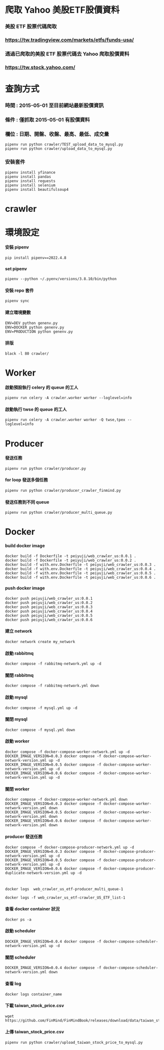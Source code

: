 # 爬取 Yahoo 美股ETF股價資料

### 美股 ETF 股票代碼爬取 
### https://tw.tradingview.com/markets/etfs/funds-usa/

### 透過已爬取的美股 ETF 股票代碼去 Yahoo 爬取股價資料
### https://tw.stock.yahoo.com/

# 查詢方式
### 時間 : 2015-05-01 至目前網站最新股價資訊
### 條件 : 僅抓取 2015-05-01 有股價資料
### 欄位 : 日期、開盤、收盤、最高、最低、成交量


    pipenv run python crawler/TEST_upload_data_to_mysql.py
    pipenv run python crawler/upload_data_to_mysql.py
### 安裝套件
    pipenv install yfinance
    pipenv install pandas
    pipenv install requests
    pipenv install selenium
    pipenv install beautifulsoup4


# crawler

# 環境設定

#### 安裝 pipenv

    pip install pipenv==2022.4.8

#### set pipenv

    pipenv --python ~/.pyenv/versions/3.8.10/bin/python

#### 安裝 repo 套件

    pipenv sync

#### 建立環境變數

    ENV=DEV python genenv.py
    ENV=DOCKER python genenv.py
    ENV=PRODUCTION python genenv.py

#### 排版

    black -l 80 crawler/

# Worker

#### 啟動預設執行 celery 的 queue 的工人

    pipenv run celery -A crawler.worker worker --loglevel=info

#### 啟動執行 twse 的 queue 的工人

    pipenv run celery -A crawler.worker worker -Q twse,tpex --loglevel=info

# Producer

#### 發送任務

    pipenv run python crawler/producer.py

#### for loop 發送多個任務

    pipenv run python crawler/producer_crawler_finmind.py

#### 發送任務到不同 queue

    pipenv run python crawler/producer_multi_queue.py


# Docker

#### build docker image

    docker build -f Dockerfile -t peiyuji/web_crawler_us:0.0.1 .
    docker build -f Dockerfile -t peiyuji/web_crawler_us:0.0.2 .
    docker build -f with.env.Dockerfile -t peiyuji/web_crawler_us:0.0.3 .
    docker build -f with.env.Dockerfile -t peiyuji/web_crawler_us:0.0.4 .
    docker build -f with.env.Dockerfile -t peiyuji/web_crawler_us:0.0.5 .
    docker build -f with.env.Dockerfile -t peiyuji/web_crawler_us:0.0.6 .

#### push docker image

    docker push peiyuji/web_crawler_us:0.0.1
    docker push peiyuji/web_crawler_us:0.0.2
    docker push peiyuji/web_crawler_us:0.0.3
    docker push peiyuji/web_crawler_us:0.0.4
    docker push peiyuji/web_crawler_us:0.0.5
    docker push peiyuji/web_crawler_us:0.0.6

#### 建立 network

    docker network create my_network

#### 啟動 rabbitmq

    docker compose -f rabbitmq-network.yml up -d

#### 關閉 rabbitmq

    docker compose -f rabbitmq-network.yml down

#### 啟動 mysql

    docker compose -f mysql.yml up -d

#### 關閉 mysql

    docker compose -f mysql.yml down

#### 啟動 worker

    docker compose -f docker-compose-worker-network.yml up -d
    DOCKER_IMAGE_VERSION=0.0.3 docker compose -f docker-compose-worker-network-version.yml up -d
    DOCKER_IMAGE_VERSION=0.0.5 docker compose -f docker-compose-worker-network-version.yml up -d
    DOCKER_IMAGE_VERSION=0.0.6 docker compose -f docker-compose-worker-network-version.yml up -d

#### 關閉 worker

    docker compose -f docker-compose-worker-network.yml down
    DOCKER_IMAGE_VERSION=0.0.3 docker compose -f docker-compose-worker-network-version.yml down
    DOCKER_IMAGE_VERSION=0.0.5 docker compose -f docker-compose-worker-network-version.yml down
    DOCKER_IMAGE_VERSION=0.0.6 docker compose -f docker-compose-worker-network-version.yml down

#### producer 發送任務

    docker compose -f docker-compose-producer-network.yml up -d
    DOCKER_IMAGE_VERSION=0.0.3 docker compose -f docker-compose-producer-network-version.yml up -d
    DOCKER_IMAGE_VERSION=0.0.5 docker compose -f docker-compose-producer-network-version.yml up -d
    DOCKER_IMAGE_VERSION=0.0.6 docker compose -f docker-compose-producer-duplicate-network-version.yml up -d

# 
    docker logs  web_crawler_us_etf-producer_multi_queue-1

    docker logs -f web_crawler_us_etf-crawler_US_ETF_list-1
#### 查看 docker container 狀況

    docker ps -a

#### 啟動 scheduler

    DOCKER_IMAGE_VERSION=0.0.4 docker compose -f docker-compose-scheduler-network-version.yml up -d

#### 關閉 scheduler

    DOCKER_IMAGE_VERSION=0.0.4 docker compose -f docker-compose-scheduler-network-version.yml down

#### 查看 log

    docker logs container_name

#### 下載 taiwan_stock_price.csv

    wget https://github.com/FinMind/FinMindBook/releases/download/data/taiwan_stock_price.csv

#### 上傳 taiwan_stock_price.csv

    pipenv run python crawler/upload_taiwan_stock_price_to_mysql.py

